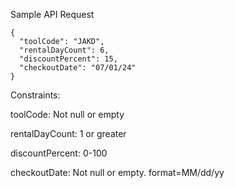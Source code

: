 Sample API Request

```
{
  "toolCode": "JAKD",
  "rentalDayCount": 6,
  "discountPercent": 15,
  "checkoutDate": "07/01/24"
}
```

Constraints:

toolCode: Not null or empty

rentalDayCount: 1 or greater

discountPercent: 0-100

checkoutDate: Not null or empty. format=MM/dd/yy
